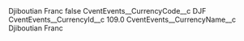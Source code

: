 <?xml version="1.0" encoding="UTF-8"?>
<CustomMetadata xmlns="http://soap.sforce.com/2006/04/metadata" xmlns:xsi="http://www.w3.org/2001/XMLSchema-instance" xmlns:xsd="http://www.w3.org/2001/XMLSchema">
    <label>Djiboutian Franc</label>
    <protected>false</protected>
    <values>
        <field>CventEvents__CurrencyCode__c</field>
        <value xsi:type="xsd:string">DJF</value>
    </values>
    <values>
        <field>CventEvents__CurrencyId__c</field>
        <value xsi:type="xsd:double">109.0</value>
    </values>
    <values>
        <field>CventEvents__CurrencyName__c</field>
        <value xsi:type="xsd:string">Djiboutian Franc</value>
    </values>
</CustomMetadata>
